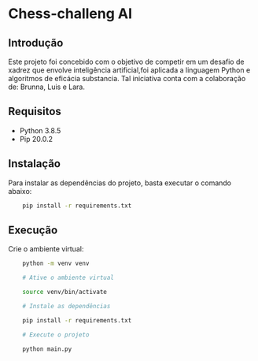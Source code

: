 # Chess-challeng AI

## Introdução
Este projeto foi concebido com o objetivo de competir em um desafio de xadrez que envolve inteligência artificial,foi aplicada a linguagem Python e algoritmos de eficácia substancia. Tal iniciativa conta com a colaboração de: Brunna, Luis e Lara.

## Requisitos
- Python 3.8.5
- Pip 20.0.2

## Instalação
Para instalar as dependências do projeto, basta executar o comando abaixo:
```bash
    pip install -r requirements.txt
```

## Execução

Crie o ambiente virtual:
```bash
    python -m venv venv

    # Ative o ambiente virtual

    source venv/bin/activate

    # Instale as dependências

    pip install -r requirements.txt

    # Execute o projeto

    python main.py
```

